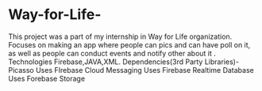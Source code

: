 # Way-for-Life-
This project was a part of my internship in Way for Life organization. Focuses on making an app where people can  pics and can have  poll on it, as well as people can conduct events and notify other about it .
Technologies Firebase,JAVA,XML.
Dependencies(3rd Party Libraries)-Picasso
Uses FIrebase Cloud Messaging 
Uses Firebase Realtime Database
Uses Forebase Storage 

